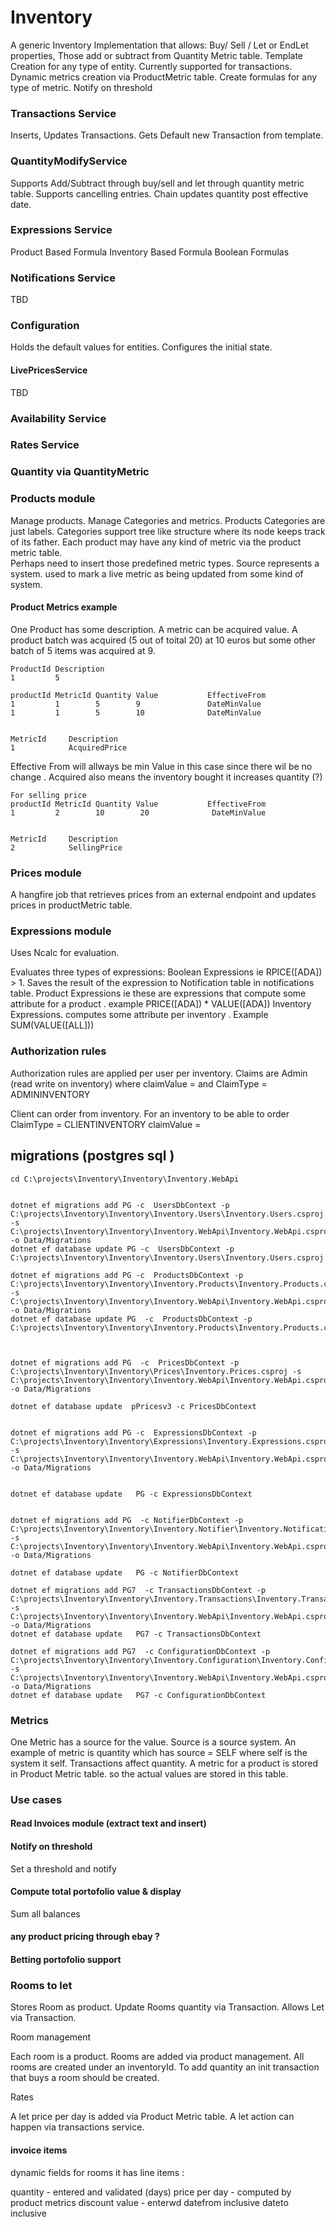 # Inventory
A generic Inventory Implementation that allows:
        Buy/ Sell / Let or EndLet properties, Those add or subtract from Quantity Metric table.
        Template Creation for any type of entity. Currently supported for transactions. 
        Dynamic metrics creation via ProductMetric table. Create formulas for any type of metric. 
        Notify on threshold 

### Transactions Service 

Inserts, Updates Transactions. Gets Default new Transaction from template.

### QuantityModifyService
Supports Add/Subtract through buy/sell and let through quantity metric table. 
Supports cancelling entries.
Chain updates quantity post effective date. 


### Expressions Service
Product Based Formula
Inventory Based Formula 
Boolean Formulas 

### Notifications Service 

TBD 


### Configuration
Holds the default values for entities. 
Configures the initial state. 


#### LivePricesService

TBD 






### Availability Service 


### Rates Service 






### Quantity via QuantityMetric    

### Products module 
Manage products. Manage Categories and metrics. 
Products Categories are just labels. 
Categories support tree like structure where its node keeps track of its father. Each product may have any kind of  metric via the product metric table.  
Perhaps need to insert those predefined metric types. Source represents a system. used to mark a live metric as being updated from some kind of system. 


#### Product Metrics example 
One Product has some description. A metric can be acquired value. 
A product batch was acquired (5 out of toital 20) at 10 euros but some other batch of 5 items was acquired at 9. 

    ProductId Description  
    1         5

    productId MetricId Quantity Value           EffectiveFrom    
    1         1        5        9               DateMinValue  
    1         1        5        10              DateMinValue       


    MetricId     Description  
    1            AcquiredPrice

Effective From will allways be min Value in this case since there wil be no change . Acquired also means the inventory bought it increases quantity (?)

    For selling price 
    productId MetricId Quantity Value           EffectiveFrom    
    1         2        10        20              DateMinValue       

    
    MetricId     Description  
    2            SellingPrice
    

### Prices module 
    
A hangfire job that retrieves prices from an external endpoint and updates prices in productMetric table. 




### Expressions module

Uses Ncalc for evaluation. 

Evaluates three types of expressions:
    Boolean Expressions ie RPICE([ADA]) > 1. Saves the result of the expression to Notification table in notifications table. 
    Product Expressions ie these are expressions that compute some attribute for a product . example PRICE([ADA]) * VALUE([ADA]) 
    Inventory Expressions. computes some attribute per inventory . Example SUM(VALUE([ALL])) 


### Authorization rules 
    
Authorization rules are applied per user per inventory.
Claims are Admin (read write on inventory) 
where claimValue = <InventoryId> and 
ClaimType = ADMININVENTORY
        
Client can order from inventory. For an inventory to be able to order 
ClaimType = CLIENTINVENTORY claimValue = <InventoryId>
   

## migrations (postgres sql )
    
    cd C:\projects\Inventory\Inventory\Inventory.WebApi
    
    
    dotnet ef migrations add PG -c  UsersDbContext -p C:\projects\Inventory\Inventory\Inventory.Users\Inventory.Users.csproj -s C:\projects\Inventory\Inventory\Inventory.WebApi\Inventory.WebApi.csproj -o Data/Migrations
    dotnet ef database update PG -c  UsersDbContext -p C:\projects\Inventory\Inventory\Inventory.Users\Inventory.Users.csproj 
    
    dotnet ef migrations add PG -c  ProductsDbContext -p C:\projects\Inventory\Inventory\Inventory.Products\Inventory.Products.csproj -s C:\projects\Inventory\Inventory\Inventory.WebApi\Inventory.WebApi.csproj -o Data/Migrations
    dotnet ef database update PG  -c  ProductsDbContext -p C:\projects\Inventory\Inventory\Inventory.Products\Inventory.Products.csproj 
    
    
    
    dotnet ef migrations add PG  -c  PricesDbContext -p C:\projects\Inventory\Inventory\Prices\Inventory.Prices.csproj -s     C:\projects\Inventory\Inventory\Inventory.WebApi\Inventory.WebApi.csproj -o Data/Migrations
    
    dotnet ef database update  pPricesv3 -c PricesDbContext
    
    
    dotnet ef migrations add PG -c  ExpressionsDbContext -p C:\projects\Inventory\Inventory\Expressions\Inventory.Expressions.csproj -s C:\projects\Inventory\Inventory\Inventory.WebApi\Inventory.WebApi.csproj -o Data/Migrations
    
    
    dotnet ef database update   PG -c ExpressionsDbContext
    
    
    dotnet ef migrations add PG  -c NotifierDbContext -p C:\projects\Inventory\Inventory\Inventory.Notifier\Inventory.Notifications.csproj -s  C:\projects\Inventory\Inventory\Inventory.WebApi\Inventory.WebApi.csproj -o Data/Migrations
    
    dotnet ef database update   PG -c NotifierDbContext

    dotnet ef migrations add PG7  -c TransactionsDbContext -p C:\projects\Inventory\Inventory\Inventory.Transactions\Inventory.Transactions.csproj  -s  C:\projects\Inventory\Inventory\Inventory.WebApi\Inventory.WebApi.csproj -o Data/Migrations
    dotnet ef database update   PG7 -c TransactionsDbContext

    dotnet ef migrations add PG7  -c ConfigurationDbContext -p C:\projects\Inventory\Inventory\Inventory.Configuration\Inventory.Configuration.csproj  -s  C:\projects\Inventory\Inventory\Inventory.WebApi\Inventory.WebApi.csproj -o Data/Migrations
    dotnet ef database update   PG7 -c ConfigurationDbContext

### Metrics 

   One Metric has a source for the value. Source is a source system.
   An example of metric is quantity which has source = SELF where self is the system it self. 
   Transactions affect quantity. 
   A metric for a product is stored in Product Metric table. so the actual values are stored in this table. 



### Use cases

#### Read Invoices module (extract text and insert) 

#### Notify on threshold 

Set a threshold and notify
        
#### Compute total portofolio value & display   
Sum all balances 

#### any product pricing through ebay ?

#### Betting portofolio support 

### Rooms to let 

Stores Room as product.
Update Rooms quantity via Transaction. 
Allows Let via Transaction.



Room management 

Each room is a product. Rooms are added via product management.
All rooms are created under an inventoryId.
To add quantity an init transaction that buys a room should be created.


Rates 

A let price per day is added via Product Metric table.
A let action can happen via transactions service. 


#### invoice items 

dynamic fields 
for rooms it has line items :

quantity - entered and validated (days)
price per day - computed by product metrics 
discount value - enterwd 
datefrom inclusive 
dateto inclusive 




    
